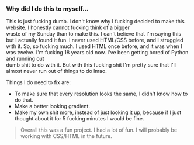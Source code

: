 ### Why did I do this to myself...  


This is just fucking dumb. I don't know why I fucking
decided to make this website. I honestly cannot fucking think of a bigger  
waste of my Sunday than to make this. I can't believe that I'm saying this  
but I actually found it fun. I never used HTML/CSS before, and I struggled with
it. So, so fucking much. I used HTML once before, and it was when I was twelve.
I'm fucking 18 years old now. I've been getting bored of Python and running out  
dumb shit to do with it. But with this fucking shit I'm pretty sure that I'll
almost never run out of things to do lmao.


Things I do need to fix are:
 - To make sure that every resolution looks the same, I didn't know how to do
 that.
 - Make a better looking gradient.
 - Make my own shit more, instead of just looking it up, because if I just
 thought about it for 5 fucking minutes I would be fine.

 > Overall this was a fun project. I had a lot of fun. I will probably be working
 > with CSS/HTML in the future. 

